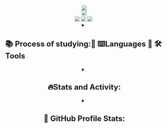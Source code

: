 <div id="header" align="center">


<img src="https://media.giphy.com/media/wcC8VA7quA6G9pA8Iy/giphy.gif" width="125" align="center"/>

<div id="header" align="center">
<img src="https://gifdb.com/images/high/cute-girl-happily-working-hard-zkn3gigd5zktg85w.webp" width="205"/>
  
<div id="badges">
<a href="https://web.telegram.org/kw/">
<img src="https://img.shields.io/badge/Facebook-orange?logo=facebook&logoColor=white alt="Telegram Badge"/></a> 
<a href="https://web.telegram.org/kw/">
<img src="https://img.shields.io/badge/Telegram-magenta?logo=telegram&logoColor=white alt="Facebook Badge"/></a> 
<a href="https://www.linkedin.com/in/ekaterina-myshov-a18638215/">
<img src="https://img.shields.io/badge/LinkedIn-cyan?logo=Linkedin&logoColor=white alt="LinkedIn Bage"/></a>
<img src="https://komarev.com/ghpvc/?username=KatyaMy&style=flat-square&color=yellow" alt=""/>
<div>

<details>

<summary>
  <h2 style="font-size: 24px;text-align: left;">📚 Process of studying:🔹 ⌨️Languages 🔸 🛠️ Tools </h2> 
</summary>
  
<img src="https://raw.githubusercontent.com/github/explore/80688e429a7d4ef2fca1e82350fe8e3517d3494d/topics/python/python.png" alt="Python" width="50" height="50"/>&nbsp;
<img src="https://raw.githubusercontent.com/devicons/devicon/master/icons/pytest/pytest-original-wordmark.svg" alt="Pytest" width="50" height="50"/>&nbsp;
<img src="https://raw.githubusercontent.com/github/explore/80688e429a7d4ef2fca1e82350fe8e3517d3494d/topics/mysql/mysql.png" alt="MySQL" width="50" height="50"/>&nbsp;
<img src="https://raw.githubusercontent.com/github/explore/80688e429a7d4ef2fca1e82350fe8e3517d3494d/topics/css/css.png" alt="CSS" width="50" height="50"/>&nbsp;
<img src="https://raw.githubusercontent.com/github/explore/80688e429a7d4ef2fca1e82350fe8e3517d3494d/topics/nodejs/nodejs.png" alt="NodeJS" width="50" height="50"/>&nbsp;
<img src="https://raw.githubusercontent.com/github/explore/80688e429a7d4ef2fca1e82350fe8e3517d3494d/topics/html/html.png" alt="HTML" width="50" height="50"/>&nbsp;
<img src="https://raw.githubusercontent.com/github/explore/5c058a388828bb5fde0bcafd4bc867b5bb3f26f3/topics/graphql/graphql.png" alt="graphql" width="50" height="50"/>&nbsp;
<img src="https://github.com/devicons/devicon/blob/master/icons/trello/trello-plain-wordmark.svg" title="Trello" alt="Trello" width="50" height="50"/>&nbsp;
<img src="https://raw.githubusercontent.com/github/explore/80688e429a7d4ef2fca1e82350fe8e3517d3494d/topics/git/git.png" title="Git" alt="Git" width="50" height="50"/>&nbsp;
<img src="https://raw.githubusercontent.com/devicons/devicon/master/icons/pycharm/pycharm-original-wordmark.svg" title="Pycharm" alt="Pycharm" width="50" height="50"/>&nbsp;
<img src="https://raw.githubusercontent.com/github/explore/80688e429a7d4ef2fca1e82350fe8e3517d3494d/topics/docker/docker.png" width="50" height="50"/>&nbsp;
<img src="https://cdn.svgporn.com/logos/selenium.svg" width="50" height="50"/>&nbsp;

</details>

<details>
  <summary>
  <h2 style="font-size: 24px;">🔥Stats and Activity:</h2> 
  </summary>
  
 [![GitHub Streak](https://streak-stats.demolab.com?user=KatyaMy&theme=darcula)](https://git.io/streak-stats)
 
</details>


<details>
  <summary> 
    <h2 style="font-size: 24px;">📎 GitHub Profile Stats:</h2> 
  </summary>
 <a href="https://github.com/KatyaMy/github-readme-stats"><img align="center" src="https://github-readme-stats.vercel.app/api?username=KatyaMy&show_icons=true&include_all_commits=true&theme=darcula&hide_border=true" alt="KatyaMy's github stats" /></a>
<a href="https://github.com/KatyaMy/github-readme-stats"><img align="center" src="https://github-readme-stats.vercel.app/api/top-langs/?username=KatyaMy&layout=compact&theme=darcula&hide_border=true" /></a>
</details>


